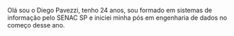 Olá sou o Diego Pavezzi, tenho 24 anos, sou formado em sistemas de informação pelo SENAC SP e iniciei minha pós em engenharia de dados no começo desse ano.
